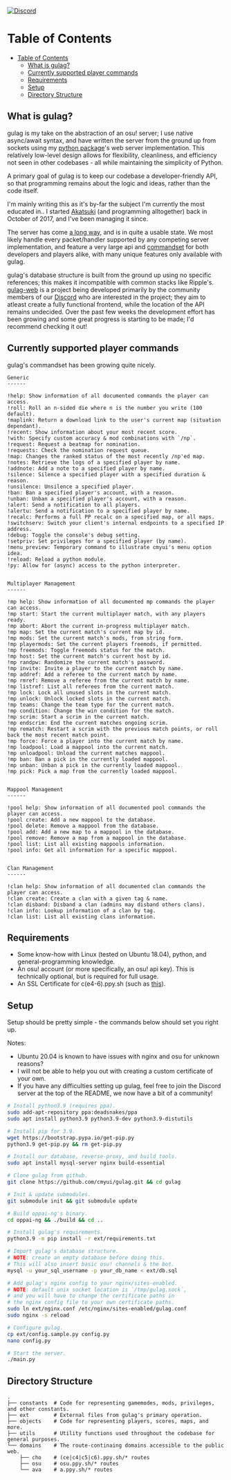 [![Discord](https://discordapp.com/api/guilds/748687781605408908/widget.png?style=shield)](https://discord.gg/ShEQgUx)

Table of Contents
==================
- [Table of Contents](#table-of-contents)
  - [What is gulag?](#what-is-gulag)
  - [Currently supported player commands](#currently-supported-player-commands)
  - [Requirements](#requirements)
  - [Setup](#setup)
  - [Directory Structure](#directory-structure)

What is gulag?
------

gulag is my take on the abstraction of an osu! server; I use native async/await
syntax, and have written the server from the ground up from sockets using my
[python package](https://github.com/cmyui/cmyui_pkg)'s web server implementation.
This relatively low-level design allows for flexibility, cleanliness, and efficiency
not seen in other codebases - all while maintaining the simplicity of Python.

A primary goal of gulag is to keep our codebase a developer-friendly API, so
that programming remains about the logic and ideas, rather than the code itself.

I'm mainly writing this as it's by-far the subject I'm currently the most
educated in.. I started [Akatsuki](https://akatsuki.pw/) (and programming
alltogether) back in October of 2017, and I've been managing it since.

The server has come [a long way](https://cdn.discordapp.com/attachments/616400094408736779/799434379176574986/unknown.png),
and is in quite a usable state. We most likely handle every packet/handler
supported by any competing server implementation, and feature a very large
api and [commandset](#currently-supported-player-commands) for both developers
and players alike, with many unique features only available with gulag.

gulag's database structure is built from the ground up using no specific
references; this makes it incompatible with common stacks like Ripple's.
[gulag-web](https://github.com/Yo-ru/gulag-web) is a project being developed
primarily by the community members of our [Discord](https://discord.gg/ShEQgUx)
who are interested in the project; they aim to atleast create a fully
functional frontend, while the location of the API remains undecided.
Over the past few weeks the development effort has been growing and some
great progress is starting to be made; I'd recommend checking it out!

Currently supported player commands
------
gulag's commandset has been growing quite nicely.

```
Generic
------

!help: Show information of all documented commands the player can access.
!roll: Roll an n-sided die where n is the number you write (100 default).
!maplink: Return a download link to the user's current map (situation dependant).
!recent: Show information about your most recent score.
!with: Specify custom accuracy & mod combinations with `/np`.
!request: Request a beatmap for nomination.
!requests: Check the nomination request queue.
!map: Changes the ranked status of the most recently /np'ed map.
!notes: Retrieve the logs of a specified player by name.
!addnote: Add a note to a specified player by name.
!silence: Silence a specified player with a specified duration & reason.
!unsilence: Unsilence a specified player.
!ban: Ban a specified player's account, with a reason.
!unban: Unban a specified player's account, with a reason.
!alert: Send a notification to all players.
!alertu: Send a notification to a specified player by name.
!recalc: Performs a full PP recalc on a specified map, or all maps.
!switchserv: Switch your client's internal endpoints to a specified IP address.
!debug: Toggle the console's debug setting.
!setpriv: Set privileges for a specified player (by name).
!menu_preview: Temporary command to illustrate cmyui's menu option idea.
!reload: Reload a python module.
!py: Allow for (async) access to the python interpreter.


Multiplayer Management
------

!mp help: Show information of all documented mp commands the player can access.
!mp start: Start the current multiplayer match, with any players ready.
!mp abort: Abort the current in-progress multiplayer match.
!mp map: Set the current match's current map by id.
!mp mods: Set the current match's mods, from string form.
!mp playermods: Set the current players freemods, if permitted.
!mp freemods: Toggle freemods status for the match.
!mp host: Set the current match's current host by id.
!mp randpw: Randomize the current match's password.
!mp invite: Invite a player to the current match by name.
!mp addref: Add a referee to the current match by name.
!mp rmref: Remove a referee from the current match by name.
!mp listref: List all referees from the current match.
!mp lock: Lock all unused slots in the current match.
!mp unlock: Unlock locked slots in the current match.
!mp teams: Change the team type for the current match.
!mp condition: Change the win condition for the match.
!mp scrim: Start a scrim in the current match.
!mp endscrim: End the current matches ongoing scrim.
!mp rematch: Restart a scrim with the previous match points, or roll back the most recent match point.
!mp force: Force a player into the current match by name.
!mp loadpool: Load a mappool into the current match.
!mp unloadpool: Unload the current matches mappool.
!mp ban: Ban a pick in the currently loaded mappool.
!mp unban: Unban a pick in the currently loaded mappool.
!mp pick: Pick a map from the currently loaded mappool.


Mappool Management
------

!pool help: Show information of all documented pool commands the player can access.
!pool create: Add a new mappool to the database.
!pool delete: Remove a mappool from the database.
!pool add: Add a new map to a mappool in the database.
!pool remove: Remove a map from a mappool in the database.
!pool list: List all existing mappools information.
!pool info: Get all information for a specific mappool.


Clan Management
------

!clan help: Show information of all documented clan commands the player can access.
!clan create: Create a clan with a given tag & name.
!clan disband: Disband a clan (admins may disband others clans).
!clan info: Lookup information of a clan by tag.
!clan list: List all existing clans information.
```

Requirements
------

- Some know-how with Linux (tested on Ubuntu 18.04), python, and general-programming knowledge.
- An osu! account (or more specifically, an osu! api key). This is technically optional, but is required for full usage.
- An SSL Certificate for c(e4-6).ppy.sh (such as [this](https://github.com/osuthailand/ainu-certificate)).

Setup
------

Setup should be pretty simple - the commands below should set you right up.

Notes:

- Ubuntu 20.04 is known to have issues with nginx and osu for unknown reasons?
- I will not be able to help you out with creating a custom certificate of your own.
- If you have any difficulties setting up gulag, feel free to join the Discord server at the top of the README, we now have a bit of a community!

```sh
# Install python3.9 (requires ppa).
sudo add-apt-repository ppa:deadsnakes/ppa
sudo apt install python3.9 python3.9-dev python3.9-distutils

# Install pip for 3.9.
wget https://bootstrap.pypa.io/get-pip.py
python3.9 get-pip.py && rm get-pip.py

# Install our database, reverse-proxy, and build tools.
sudo apt install mysql-server nginx build-essential

# Clone gulag from github.
git clone https://github.com/cmyui/gulag.git && cd gulag

# Init & update submodules.
git submodule init && git submodule update

# Build oppai-ng's binary.
cd oppai-ng && ./build && cd ..

# Install gulag's requirements.
python3.9 -m pip install -r ext/requirements.txt

# Import gulag's database structure.
# NOTE: create an empty database before doing this.
# This will also insert basic osu! channels & the bot.
mysql -u your_sql_username -p your_db_name < ext/db.sql

# Add gulag's nginx config to your nginx/sites-enabled.
# NOTE: default unix socket location is `/tmp/gulag.sock`,
# and you will have to change the certificate paths in
# the nginx config file to your own certificate paths.
sudo ln ext/nginx.conf /etc/nginx/sites-enabled/gulag.conf
sudo nginx -s reload

# Configure gulag.
cp ext/config.sample.py config.py
nano config.py

# Start the server.
./main.py
```

Directory Structure
------
    .
    ├── constants  # Code for representing gamemodes, mods, privileges, and other constants.
    ├── ext        # External files from gulag's primary operation.
    ├── objects    # Code for representing players, scores, maps, and more.
    ├── utils      # Utility functions used throughout the codebase for general purposes.
    └── domains    # The route-continaing domains accessible to the public web.
        ├── cho    # (ce|c4|c5|c6).ppy.sh/* routes
        ├── osu    # osu.ppy.sh/* routes
        └── ava    # a.ppy.sh/* routes
